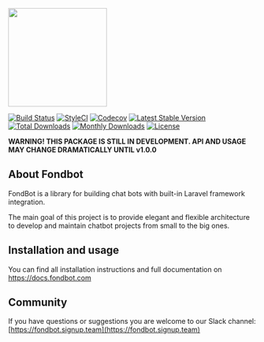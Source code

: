 <img src="https://docs.fondbot.com/images/logo.png" width="200px">

[![Build Status](https://img.shields.io/travis/fondbot/fondbot.svg?style=flat-square)](https://travis-ci.org/fondbot/fondbot)
[![StyleCI](https://styleci.io/repos/78780366/shield)](https://styleci.io/repos/78780366)
[![Codecov](https://img.shields.io/codecov/c/github/fondbot/fondbot.svg?style=flat-square)](https://codecov.io/gh/fondbot/fondbot)
[![Latest Stable Version](https://poser.pugx.org/fondbot/fondbot/v/stable)](https://packagist.org/packages/fondbot/fondbot)
[![Total Downloads](https://poser.pugx.org/fondbot/fondbot/downloads)](https://packagist.org/packages/fondbot/fondbot)
[![Monthly Downloads](https://poser.pugx.org/fondbot/fondbot/d/monthly)](https://packagist.org/packages/fondbot/fondbot)
[![License](https://poser.pugx.org/fondbot/fondbot/license?format=flat-square)](https://packagist.org/packages/fondbot/fondbot)

**WARNING! THIS PACKAGE IS STILL IN DEVELOPMENT. API AND USAGE MAY CHANGE DRAMATICALLY UNTIL v1.0.0**

## About Fondbot
FondBot is a library for building chat bots with built-in Laravel framework integration.

The main goal of this project is to provide elegant and flexible architecture to develop and maintain chatbot projects from small to the big ones.

## Installation and usage

You can find all installation instructions and full documentation on https://docs.fondbot.com

## Community

If you have questions or suggestions you are welcome to our Slack channel:
[https://fondbot.signup.team](https://fondbot.signup.team)

